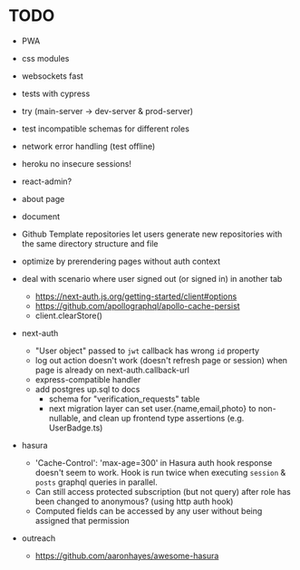 # TODO

- PWA
- css modules
- websockets fast
- tests with cypress

- try (main-server -> dev-server & prod-server)

- test incompatible schemas for different roles
- network error handling (test offline)
- heroku no insecure sessions!

- react-admin?

- about page
- document
- Github Template repositories let users generate new repositories with the same directory structure and file

- optimize by prerendering pages without auth context
- deal with scenario where user signed out (or signed in) in another tab
    - https://next-auth.js.org/getting-started/client#options
    - https://github.com/apollographql/apollo-cache-persist
    - client.clearStore()
- next-auth
    - "User object" passed to `jwt` callback has wrong `id` property
    - log out action doesn't work (doesn't refresh page or session) when page is already on next-auth.callback-url
    - express-compatible handler
    - add postgres up.sql to docs
        - schema for "verification_requests" table
        - next migration layer can set user.{name,email,photo} to non-nullable, and clean up frontend type assertions (e.g. UserBadge.ts)
- hasura
    - 'Cache-Control': 'max-age=300' in Hasura auth hook response doesn't seem to work.
    Hook is run twice when executing `session` & `posts` graphql queries in parallel.
    - Can still access protected subscription (but not query) after role has been changed to anonymous? (using http auth hook)
    - Computed fields can be accessed by any user without being assigned that permission
- outreach
    - https://github.com/aaronhayes/awesome-hasura
